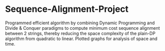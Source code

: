 # Sequence-Alignment-Project

Programmed efficient algorithm by combining Dynamic Programming and Divide & Conquer
paradigms to compute minimum cost sequence alignment between 2 strings, thereby reducing the space complexity of the plain-DP
algorithm from quadratic to linear. Plotted graphs for analysis of space and time. 
